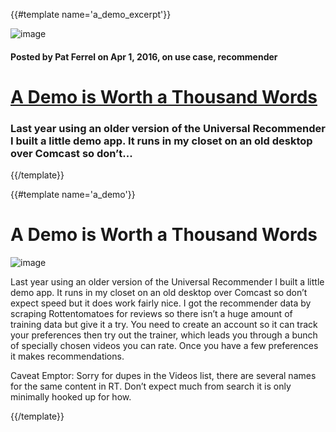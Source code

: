 {{#template name='a_demo_excerpt'}}

![image](/images/blog/Guide-front-1024x7211.png)

#### Posted by **Pat Ferrel** on Apr 1, 2016, on **use case, recommender**

# [A Demo is Worth a Thousand Words](/blog/{{template}})

### Last year using an older version of the Universal Recommender I built a little demo app. It runs in my closet on an old desktop over Comcast so don’t...
{{/template}}

{{#template name='a_demo'}}

# A Demo is Worth a Thousand Words

![image](/blog/images/Guide-front-1024x7211.png)

Last year using an older version of the Universal Recommender I built a little demo app. It runs in my closet on an old desktop over Comcast so don’t expect speed but it does work fairly nice. I got the recommender data by scraping Rottentomatoes for reviews so there isn’t a huge amount of training data but give it a try. You need to create an account so it can track your preferences then try out the trainer, which leads you through a bunch of specially chosen videos you can rate. Once you have a few preferences it makes recommendations.

Caveat Emptor: Sorry for dupes in the Videos list, there are several names for the same content in RT. Don’t expect much from search it is only minimally hooked up for how.

{{/template}}
